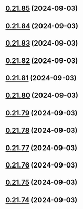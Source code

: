 

## [0.21.85](https://github.com/Underwood-Inc/idling.app__UI/compare/0.21.84...0.21.85) (2024-09-03)

## [0.21.84](https://github.com/Underwood-Inc/idling.app__UI/compare/0.21.83...0.21.84) (2024-09-03)

## [0.21.83](https://github.com/Underwood-Inc/idling.app__UI/compare/0.21.82...0.21.83) (2024-09-03)

## [0.21.82](https://github.com/Underwood-Inc/idling.app__UI/compare/0.21.81...0.21.82) (2024-09-03)

## [0.21.81](https://github.com/Underwood-Inc/idling.app__UI/compare/0.21.80...0.21.81) (2024-09-03)

## [0.21.80](https://github.com/Underwood-Inc/idling.app__UI/compare/0.21.79...0.21.80) (2024-09-03)

## [0.21.79](https://github.com/Underwood-Inc/idling.app__UI/compare/0.21.78...0.21.79) (2024-09-03)

## [0.21.78](https://github.com/Underwood-Inc/idling.app__UI/compare/0.21.77...0.21.78) (2024-09-03)

## [0.21.77](https://github.com/Underwood-Inc/idling.app__UI/compare/0.21.76...0.21.77) (2024-09-03)

## [0.21.76](https://github.com/Underwood-Inc/idling.app__UI/compare/0.21.75...0.21.76) (2024-09-03)

## [0.21.75](https://github.com/Underwood-Inc/idling.app__UI/compare/0.21.74...0.21.75) (2024-09-03)

## [0.21.74](https://github.com/Underwood-Inc/idling.app__UI/compare/0.21.73...0.21.74) (2024-09-03)
